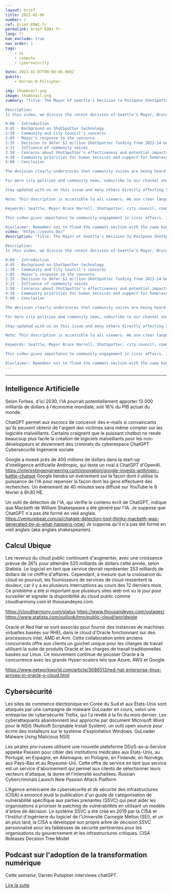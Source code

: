 ```yaml
---
layout: brief
title: 2023-02-06
number: 1
ref: brief-EDW1-fr
permalink: brief-EDW1-fr
lang: fr
nav_exclude: true
nav_order: 1
tags:
    - ai
    - compute
    - cybersecurity

date: 2023-02-07T00:00:00.000Z
guests:
    - Darren W Pulsipher

img: thumbnail.png
image: thumbnail.png
summary: "Title: The Mayor of Seattle's Decision to Postpone ShotSpotter Implementation 

Description:
In this video, we discuss the recent decision of Seattle’s Mayor, Bruce Harrell, to postpone the implementation of ShotSpotter technology. This decision is the result of a collaborative effort, responding to concerns raised by the Seattle community and its City Council. Key points include:

0:00 - Introduction
0:45 - Background on ShotSpotter technology
1:30 - Community and City Council's concerns
2:05 - Mayor’s response to the concerns
2:35 - Decision to defer $1 million ShotSpotter funding from 2023-24 budget
3:15 - Influence of community voices
3:50 - Concerns about ShotSpotter's effectiveness and potential impacts on police response times
4:30 - Community priorities for human services and support for homeless individuals
5:00 - Conclusion 

The decision clearly underscores that community voices are being heard. We go in-depth into the effectiveness of the technology itself and its potential impact on police response times, along with community needs in terms of human services and homeless support. 

For more city policies and community news, subscribe to our channel and be part of the conversation in the comments. Visit our website for related content at [Website Link] and follow us on our social media platforms [Social Media Links]. 

Stay updated with us on this issue and many others directly affecting Seattle’s community. We provide you with information that is timely, participant-focused, and unique to our channel. Join our community to stay informed.

Note: This description is accessible to all viewers. We use clear language to ensure our content is understandable. Updates will be made whenever necessary.

Keywords: Seattle, Mayor Bruce Harrell, ShotSpotter, city council, community concerns, budget, police response times, human services, homelessness. 

This video gives importance to community engagement in civic affairs. Injecting humanity into city news - it's what makes us unique. Join us for more exclusive content. Don't forget to share this video with your network. Together, we can make a difference. 

Disclaimer: Remember not to flood the comment section with the same keyword repetitively. Please keep the conversation engaging and respectful.Blog: https://embracingdigital.org/brief-EDW70-esPodcast: https://share.transistor.fm/s/1792d234"
video: "https://youtu.be/"
description: "Title: The Mayor of Seattle's Decision to Postpone ShotSpotter Implementation 

Description:
In this video, we discuss the recent decision of Seattle’s Mayor, Bruce Harrell, to postpone the implementation of ShotSpotter technology. This decision is the result of a collaborative effort, responding to concerns raised by the Seattle community and its City Council. Key points include:

0:00 - Introduction
0:45 - Background on ShotSpotter technology
1:30 - Community and City Council's concerns
2:05 - Mayor’s response to the concerns
2:35 - Decision to defer $1 million ShotSpotter funding from 2023-24 budget
3:15 - Influence of community voices
3:50 - Concerns about ShotSpotter's effectiveness and potential impacts on police response times
4:30 - Community priorities for human services and support for homeless individuals
5:00 - Conclusion 

The decision clearly underscores that community voices are being heard. We go in-depth into the effectiveness of the technology itself and its potential impact on police response times, along with community needs in terms of human services and homeless support. 

For more city policies and community news, subscribe to our channel and be part of the conversation in the comments. Visit our website for related content at [Website Link] and follow us on our social media platforms [Social Media Links]. 

Stay updated with us on this issue and many others directly affecting Seattle’s community. We provide you with information that is timely, participant-focused, and unique to our channel. Join our community to stay informed.

Note: This description is accessible to all viewers. We use clear language to ensure our content is understandable. Updates will be made whenever necessary.

Keywords: Seattle, Mayor Bruce Harrell, ShotSpotter, city council, community concerns, budget, police response times, human services, homelessness. 

This video gives importance to community engagement in civic affairs. Injecting humanity into city news - it's what makes us unique. Join us for more exclusive content. Don't forget to share this video with your network. Together, we can make a difference. 

Disclaimer: Remember not to flood the comment section with the same keyword repetitively. Please keep the conversation engaging and respectful.Blog: https://embracingdigital.org/brief-EDW70-esPodcast: https://share.transistor.fm/s/1792d234"
---
```






---

## Intelligence Artificielle
Selon Forbes, d'ici 2030, l'IA pourrait potentiellement apporter 13 000 milliards de dollars à l'économie mondiale, soit 16% du PIB actuel du monde.

ChatGPT permet aux escrocs de concevoir des e-mails si convaincants qu'ils peuvent obtenir de l'argent des victimes sans même compter sur les logiciels malveillants.
Certains craignent que le puissant chatbot ne rende beaucoup plus facile la création de logiciels malveillants pour les non-développeurs et deviennent des criminels du cyberespace
ChatGPT Cybersécurité Ingénierie sociale

Google a investi près de 400 millions de dollars dans la start-up d'intelligence artificielle Anthropic, qui teste un rival à ChatGPT d'OpenAI. https://interestingengineering.com/innovation/google-invests-anthropic-battle-chatgpt
Google tiendra un événement sur la façon dont il utilise la puissance de l'IA pour repenser la façon dont les gens effectuent des recherches. Un événement de 40 minutes sera diffusé sur YouTube le 8 février à 8h30 HE.

Un outil de détection de l'IA, qui vérifie le contenu écrit de ChatGPT, indique que Macbeth de William Shakespeare a été généré par l'IA. Je suppose que ChatGPT n'a pas été formé en vieil anglais.
https://venturebeat.com/ai/chatgpt-detection-tool-thinks-macbeth-was-generated-by-ai-what-happens-now/ Je suppose qu'il n'a pas été formé en vieil anglais (aka anglais shakespearien).

## Calcul Ubique
Les revenus du cloud public continuent d'augmenter, avec une croissance prévue de 26% pour atteindre 525 milliards de dollars cette année, selon Statista.
Le logiciel en tant que service devrait représenter 253 milliards de dollars de ce chiffre d'affaires. Cependant, à mesure que la croissance du cloud se poursuit, les fournisseurs de services de cloud ressentent la douleur, car il y a eu plusieurs interruptions au cours des 12 derniers mois.
Ce problème a été si important que plusieurs sites web ont vu le jour pour surveiller et signaler la disponibilité du cloud public
comme cloudharmony.com et thousandeyes.com.

https://cloudharmony.com/status
https://www.thousandeyes.com/outages/
https://www.statista.com/outlook/tmo/public-cloud/worldwide

Oracle et Red Hat se sont associés pour fournir des instances de machines virtuelles basées sur RHEL dans le cloud d'Oracle fonctionnant sur des processeurs Intel, AMD et Arm. Cette collaboration entre anciens concurrents offre aux clients un guichet unique pour les charges de travail utilisant la suite de produits Oracle et les charges de travail traditionnelles basées sur Linux. Ce mouvement continue de pousser Oracle à la concurrence avec les grands Hyper-scalers tels que Azure, AWS et Google.

https://www.networkworld.com/article/3686513/red-hat-enterprise-linux-arrives-in-oracle-s-cloud.html

## Cybersécurité
Les sites de commerce électronique en Corée du Sud et aux États-Unis sont attaqués par une campagne de malware GuLoader en cours, selon une entreprise de cybersécurité Trellix, qui l'a révélé à la fin du mois dernier. Les cyberattaquants abandonnent leur approche par document Microsoft Word pour le NSIS (Nullsoft Scriptable Install System), un outil open source pour écrire des installeurs sur le système d'exploitation Windows.
GuLoader Malware Using Malicious NSIS

Les pirates pro-russes utilisent une nouvelle plateforme DDoS-as-a-Service appelée Passion pour cibler des institutions médicales aux États-Unis, au Portugal, en Espagne, en Allemagne, en Pologne, en Finlande, en Norvège, aux Pays-Bas et au Royaume-Uni. Cette offre de service en tant que service est un service d'abonnement qui permet aux clients de sélectionner leurs vecteurs d'attaque, la durée et l'intensité souhaitées.
Russian Cybercriminals Launch New Passion Attack Platform

L'Agence américaine de cybersécurité et de sécurité des infrastructures (CISA) a annoncé jeudi la publication d'un guide de catégorisation de vulnérabilité spécifique aux parties prenantes (SSVC) qui peut aider les organisations à prioriser le patching de vulnérabilités en utilisant un modèle d'arbre de décision.
Le système SSVC a été créé en 2019 par la CISA et l'Institut d'ingénierie du logiciel de l'Université Carnegie Mellon (SEI), et un an plus tard, la CISA a développé son propre arbre de décision SSVC personnalisé pour les faiblesses de sécurité pertinentes pour les organisations du gouvernement et les infrastructures critiques.
CISA Releases Decsiion Tree Model

## Podcast sur l'adoption de la transformation numérique

Cette semaine, Darren Pulsipher interviewe chatGPT.

[Lire la suite](https://www.embracingdigital.org/episodes-EDT122)


